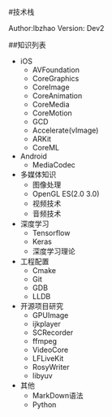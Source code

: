 #技术栈

Author:lbzhao
Version: Dev2

##知识列表
- iOS
  * AVFoundation
  * CoreGraphics
  * CoreImage
  * CoreAnimation
  * CoreMedia
  * CoreMotion
  * GCD
  * Accelerate(vImage)
  * ARKit
  * CoreML
- Android
  * MediaCodec
- 多媒体知识
  * 图像处理
  * OpenGL ES(2.0 3.0)
  * 视频技术
  * 音频技术
- 深度学习
  * Tensorflow
  * Keras
  * 深度学习理论
- 工程配置
  * Cmake
  * Git
  * GDB
  * LLDB
- 开源项目研究
  * GPUImage
  * ijkplayer
  * SCRecorder
  * ffmpeg
  * VideoCore
  * LFLiveKit
  * RosyWriter
  * libyuv
- 其他
  * MarkDown语法
  * Python
